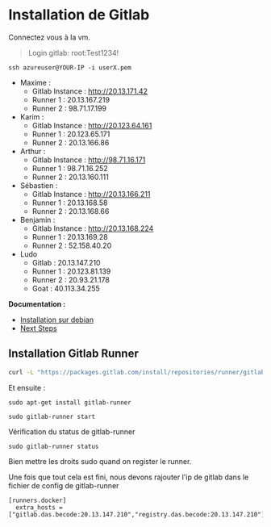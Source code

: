 # Installation de Gitlab 

Connectez vous à la vm.

> Login gitlab: root:Test1234!

```
ssh azureuser@YOUR-IP -i userX.pem
```


- Maxime :
    - Gitlab Instance : http://20.13.171.42
    - Runner 1 : 20.13.167.219
    - Runner 2 : 98.71.17.199
- Karim :
    - Gitlab Instance : http://20.123.64.161 
    - Runner 1 : 20.123.65.171
    - Runner 2 : 20.13.166.86
- Arthur :
    - Gitlab Instance : http://98.71.16.171
    - Runner 1 : 98.71.16.252
    - Runner 2 : 20.13.160.111
- Sébastien :
    - Gitlab Instance : http://20.13.166.211
    - Runner 1 : 20.13.168.58
    - Runner 2 : 20.13.168.66
- Benjamin :
    - Gitlab Instance : http://20.13.168.224
    - Runner 1 : 20.13.169.28
    - Runner 2 : 52.158.40.20
- Ludo 
    - Gitlab : 20.13.147.210
    - Runner 1 : 20.123.81.139
    - Runner 2 : 20.93.21.178
    - Goat : 40.113.34.255

**Documentation :** 
- [Installation sur debian](https://about.gitlab.com/install/#debian)
- [Next Steps](https://docs.gitlab.com/ee/install/next_steps.html)
  


## Installation Gitlab Runner
```bash
curl -L "https://packages.gitlab.com/install/repositories/runner/gitlab-runner/script.deb.sh" | sudo bash
```

Et ensuite :  
```
sudo apt-get install gitlab-runner
```

```
sudo gitlab-runner start
```
 

Vérification du status de gitlab-runner
```
sudo gitlab-runner status
```
 
Bien mettre les droits sudo quand on register le runner.

Une fois que tout cela est fini, nous devons rajouter l'ip de gitlab dans le fichier de config de gitlab-runner
```
[runners.docker]
  extra_hosts = ["gitlab.das.becode:20.13.147.210","registry.das.becode:20.13.147.210"]
```
